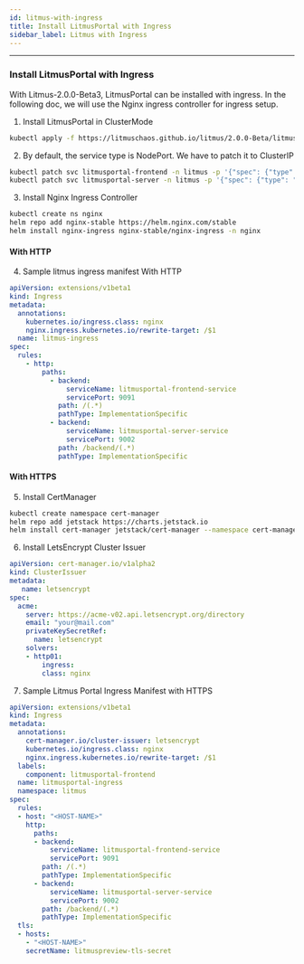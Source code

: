 ```yaml
---
id: litmus-with-ingress
title: Install LitmusPortal with Ingress
sidebar_label: Litmus with Ingress
---
```


---
### Install LitmusPortal with Ingress

With Litmus-2.0.0-Beta3, LitmusPortal can be installed with ingress.
In the following doc, we will use the Nginx ingress controller for ingress setup. 


1. Install LitmusPortal in ClusterMode
```bash
kubectl apply -f https://litmuschaos.github.io/litmus/2.0.0-Beta/litmus-2.0.0-Beta.yaml
```

2. By default, the service type is NodePort. We have to patch it to ClusterIP

```bash
kubectl patch svc litmusportal-frontend -n litmus -p '{"spec": {"type": "ClusterIP"}}'
kubectl patch svc litmusportal-server -n litmus -p '{"spec": {"type": "ClusterIP"}}'
```

3. Install Nginx Ingress Controller
```bash
kubectl create ns nginx
helm repo add nginx-stable https://helm.nginx.com/stable
helm install nginx-ingress nginx-stable/nginx-ingress -n nginx
```

#### With HTTP

4. Sample litmus ingress manifest With HTTP
```yaml
apiVersion: extensions/v1beta1
kind: Ingress
metadata:
  annotations:
    kubernetes.io/ingress.class: nginx
    nginx.ingress.kubernetes.io/rewrite-target: /$1
  name: litmus-ingress
spec:
  rules:
    - http:
        paths:
          - backend:
              serviceName: litmusportal-frontend-service
              servicePort: 9091
            path: /(.*)
            pathType: ImplementationSpecific
          - backend:
              serviceName: litmusportal-server-service
              servicePort: 9002
            path: /backend/(.*)
            pathType: ImplementationSpecific
```


#### With HTTPS

5. Install CertManager
```bash
kubectl create namespace cert-manager
helm repo add jetstack https://charts.jetstack.io
helm install cert-manager jetstack/cert-manager --namespace cert-manager --create-namespace --version v1.3.0 --set installCRDs=true
```

6. Install LetsEncrypt Cluster Issuer

```yaml
apiVersion: cert-manager.io/v1alpha2
kind: ClusterIssuer
metadata:
   name: letsencrypt
spec:
  acme:
    server: https://acme-v02.api.letsencrypt.org/directory
    email: "your@mail.com"
    privateKeySecretRef:
      name: letsencrypt
    solvers:
    - http01:
     	ingress:
        class: nginx
```

7. Sample Litmus Portal Ingress Manifest with HTTPS

```yaml
apiVersion: extensions/v1beta1
kind: Ingress
metadata:
  annotations:
    cert-manager.io/cluster-issuer: letsencrypt
    kubernetes.io/ingress.class: nginx
    nginx.ingress.kubernetes.io/rewrite-target: /$1
  labels:
    component: litmusportal-frontend
  name: litmusportal-ingress
  namespace: litmus
spec:
  rules:
  - host: "<HOST-NAME>"
    http:
      paths:
      - backend:
          serviceName: litmusportal-frontend-service
          servicePort: 9091
        path: /(.*)
        pathType: ImplementationSpecific
      - backend:
          serviceName: litmusportal-server-service
          servicePort: 9002
        path: /backend/(.*)
        pathType: ImplementationSpecific
  tls:
  - hosts:
    - "<HOST-NAME>"
    secretName: litmuspreview-tls-secret
```
